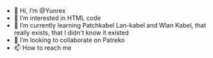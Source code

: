 - 👋 Hi, I’m @Yunrex
- 👀 I’m interested in HTML code
- 🌱 I’m currently learning Patchkabel Lan-kabel and Wlan Kabel, that really exists, that I didn't know it existed
- 💞️ I’m looking to collaborate on Patreko
- 📫 How to reach me 

<!---
Yunrex/Yunrex is a ✨ special ✨ repository because its `README.md` (this file) appears on your GitHub profile.
You can click the Preview link to take a look at your changes.
--->
